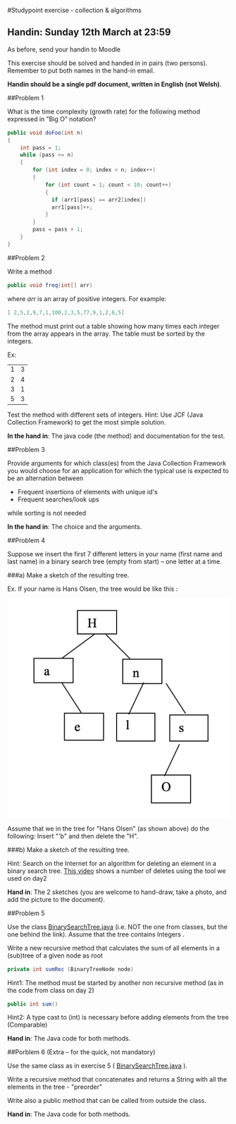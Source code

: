 #Studypoint exercise - collection & algorithms

## Handin: Sunday 12th March at 23:59
As before, send your handin to Moodle

This exercise should be solved and handed in in pairs (two persons). Remember to put both names in the hand-in email.

**Handin should be a single pdf document, written in English (not Welsh)**.

##Problem 1

What is the time complexity (growth rate) for the following method expressed  in ”Big O” notation? 

```java
public void doFoo(int n)
{
	int pass = 1;
	while (pass <= n)
	{
		for (int index = 0; index < n; index++)
    	{
	   	 	for (int count = 1; count < 10; count++)
       	 	{
	 	      if (arr1[pass] == arr2[index])
              arr1[pass]++;
       		} 
    	} 
    	pass = pass + 1;
	}
}
```

##Problem 2

Write a method 

```java
public void freq(int[] arr)
```
where _arr_ is an array of positive integers. For example:

```java
[ 2,5,2,9,7,1,100,2,3,5,77,9,1,2,6,5]
```

The method must print out a table showing how many times each integer from the array appears in the array. The table must be sorted by the integers.  

Ex: 
<table>
	<tr><td>1</td><td>3</td>
	<tr><td>2</td><td>4</td>
	<tr><td>3</td><td>1</td>
	<tr><td>5</td><td>3</td>
</table>

Test the method with different sets of integers.
Hint: Use JCF (Java Collection Framework) to get the most simple solution.

**In the hand in**: The java code (the method) and  documentation for the test.

##Problem 3

Provide arguments for which class(es) from the Java Collection Framework you would choose for an application for which the typical use is expected to be an alternation between  
	
* Frequent insertions of elements with unique id's
* Frequent searches/look ups

while sorting is not needed

**In the hand in**: The choice and the arguments.

##Problem 4

Suppose we insert the first 7 different letters in your name (first name and last name) in a binary search tree (empty from start) – one letter at a time.

###a)
Make a sketch of the resulting tree. 


Ex. If your name is Hans Olsen, the tree would be like this :

![Image is lost](../img/hansolsen.png)

Assume that we in the tree for "Hans Olsen" (as shown above) do the following: Insert "'b" and then delete the "H".

###b)
Make a sketch of the resulting tree.

Hint: Search on the Internet for an algorithm for deleting an element in a binary search tree. [This video](https://www.youtube.com/watch?v=82cIlfCkCCw) shows a number of deletes using the tool we used on day2

**Hand in**: The 2 sketches (you are welcome to hand-draw, take a photo, and add the picture to the document).

##Problem  5

Use the class [BinarySearchTree.java](BinarySearchTree.java) (i.e. NOT the one from classes, but the one behind the link). Assume that the tree contains Integers .

Write a new recursive method that calculates the sum of all elements in a (sub)tree of a given node as root

```java
private int sumRec (BinaryTreeNode node)
```

Hint1: The method must be started by another non recursive method (as in the code from class on day 2)

```java
public int sum()
```

Hint2: A type cast to (int) is necessary before adding elements from the tree (Comparable) 

**Hand in**: The Java code for both methods.

##Porblem 6 (Extra – for the quick, not mandatory) 

Use the same class as in exercise 5 ( [BinarySearchTree.java](BinarySearchTree.java) ).

Write a recursive method that concatenates and returns a String with all the elements in the tree - "preorder" 

Write also a public method that can be called from outside the class.

**Hand in**: The Java code for both methods.
